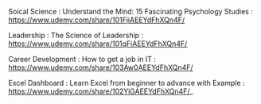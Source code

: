 Soical Science : Understand the Mind: 15 Fascinating Psychology Studies : https://www.udemy.com/share/101FjiAEEYdFhXQn4F/

Leadership : The Science of Leadership : https://www.udemy.com/share/101qFiAEEYdFhXQn4F/

Career Development : How to get a job in IT : https://www.udemy.com/share/103Aw0AEEYdFhXQn4F/

Excel Dashboard : Learn Excel from beginner to advance with Example : https://www.udemy.com/share/102YiGAEEYdFhXQn4F/_
